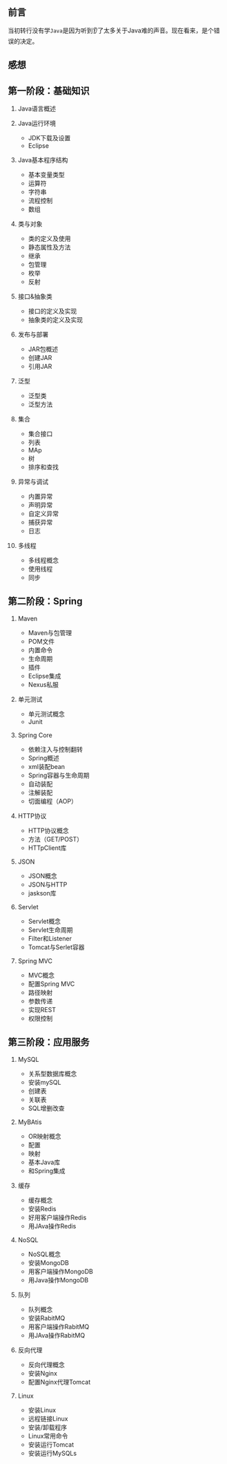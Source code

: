 ## 前言

当初转行没有学`Java`是因为听到👂了太多关于Java难的声音。现在看来，是个错误的决定。

## 感想



## 第一阶段：基础知识

1. Java语言概述
2. Java运行环境
    - JDK下载及设置
    - Eclipse
3. Java基本程序结构
    - 基本变量类型
    - 运算符
    - 字符串
    - 流程控制
    - 数组

4. 类与对象
    - 类的定义及使用
    - 静态属性及方法
    - 继承
    - 包管理
    - 枚举
    - 反射
5. 接口&抽象类
    - 接口的定义及实现
    - 抽象类的定义及实现

6. 发布与部署
    - JAR包概述
    - 创建JAR
    - 引用JAR

7. 泛型
    - 泛型类
    - 泛型方法

8. 集合
    - 集合接口
    - 列表
    - MAp
    - 树
    - 排序和查找

9. 异常与调试
    - 内置异常
    - 声明异常
    - 自定义异常
    - 捕获异常
    - 日志

10. 多线程
    - 多线程概念
    - 使用线程
    - 同步

## 第二阶段：Spring

1. Maven
    - Maven与包管理
    - POM文件
    - 内置命令
    - 生命周期
    - 插件
    - Eclipse集成
    - Nexus私服
2. 单元测试
    - 单元测试概念
    - Junit
3. Spring Core
    - 依赖注入与控制翻转
    - Spring概述
    - xml装配bean
    - Spring容器与生命周期
    - 自动装配
    - 注解装配
    - 切面编程（AOP）
4. HTTP协议
    - HTTP协议概念
    - 方法（GET/POST）
    - HTTpClient库
5. JSON
    - JSON概念
    - JSON与HTTP
    - jaskson库

6. Servlet
    - Servlet概念
    - Servlet生命周期
    - Filter和Listener
    - Tomcat与Serlet容器
7. Spring MVC
    - MVC概念
    - 配置Spring MVC
    - 路径映射
    - 参数传递
    - 实现REST
    - 权限控制

## 第三阶段：应用服务

1. MySQL
    - 关系型数据库概念
    - 安装mySQL
    - 创建表
    - 关联表
    - SQL增删改查

2. MyBAtis
    - OR映射概念
    - 配置
    - 映射
    - 基本Java库
    - 和Spring集成

3. 缓存
    - 缓存概念
    - 安装Redis
    - 好用客户端操作Redis
    - 用JAva操作Redis
4. NoSQL
    - NoSQL概念
    - 安装MongoDB
    - 用客户端操作MongoDB
    - 用Java操作MongoDB
5. 队列
    - 队列概念
    - 安装RabitMQ
    - 用客户端操作RabitMQ
    - 用JAva操作RabitMQ
6. 反向代理
    - 反向代理概念
    - 安装Nginx
    - 配置Nginx代理Tomcat
7. Linux
    - 安装Linux
    - 远程链接Linux
    - 安装/卸载程序
    - Linux常用命令
    - 安装运行Tomcat
    - 安装运行MySQLs